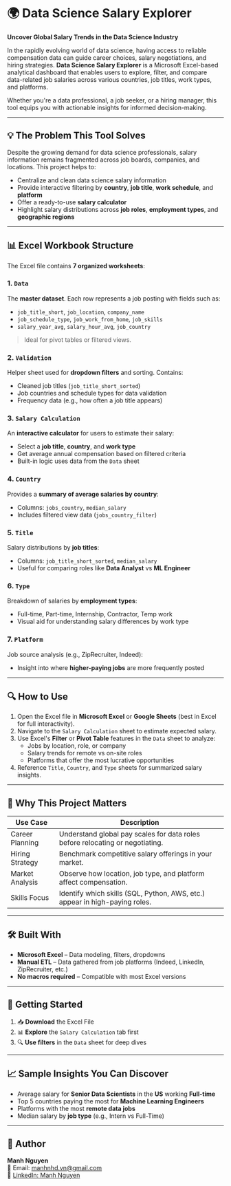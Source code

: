# 🌍 Data Science Salary Explorer  
**Uncover Global Salary Trends in the Data Science Industry**

In the rapidly evolving world of data science, having access to reliable compensation data can guide career choices, salary negotiations, and hiring strategies. **Data Science Salary Explorer** is a Microsoft Excel-based analytical dashboard that enables users to explore, filter, and compare data-related job salaries across various countries, job titles, work types, and platforms.

Whether you're a data professional, a job seeker, or a hiring manager, this tool equips you with actionable insights for informed decision-making.

---

## 💡 The Problem This Tool Solves

Despite the growing demand for data science professionals, salary information remains fragmented across job boards, companies, and locations. This project helps to:

- Centralize and clean data science salary information  
- Provide interactive filtering by **country**, **job title**, **work schedule**, and **platform**  
- Offer a ready-to-use **salary calculator**  
- Highlight salary distributions across **job roles**, **employment types**, and **geographic regions**

---

## 📊 Excel Workbook Structure

The Excel file contains **7 organized worksheets**:

### 1. `Data`
The **master dataset**. Each row represents a job posting with fields such as:

- `job_title_short`, `job_location`, `company_name`  
- `job_schedule_type`, `job_work_from_home`, `job_skills`  
- `salary_year_avg`, `salary_hour_avg`, `job_country`  

> Ideal for pivot tables or filtered views.

### 2. `Validation`
Helper sheet used for **dropdown filters** and sorting. Contains:

- Cleaned job titles (`job_title_short_sorted`)  
- Job countries and schedule types for data validation  
- Frequency data (e.g., how often a job title appears)

### 3. `Salary Calculation`
An **interactive calculator** for users to estimate their salary:

- Select a **job title**, **country**, and **work type**  
- Get average annual compensation based on filtered criteria  
- Built-in logic uses data from the `Data` sheet

### 4. `Country`
Provides a **summary of average salaries by country**:

- Columns: `jobs_country`, `median_salary`  
- Includes filtered view data (`jobs_country_filter`)

### 5. `Title`
Salary distributions by **job titles**:

- Columns: `job_title_short_sorted`, `median_salary`  
- Useful for comparing roles like **Data Analyst** vs **ML Engineer**

### 6. `Type`
Breakdown of salaries by **employment types**:

- Full-time, Part-time, Internship, Contractor, Temp work  
- Visual aid for understanding salary differences by work type

### 7. `Platform`
Job source analysis (e.g., ZipRecruiter, Indeed):

- Insight into where **higher-paying jobs** are more frequently posted

---

## 🔍 How to Use

1. Open the Excel file in **Microsoft Excel** or **Google Sheets** (best in Excel for full interactivity).
2. Navigate to the `Salary Calculation` sheet to estimate expected salary.
3. Use Excel's **Filter** or **Pivot Table** features in the `Data` sheet to analyze:
   - Jobs by location, role, or company
   - Salary trends for remote vs on-site roles
   - Platforms that offer the most lucrative opportunities
4. Reference `Title`, `Country`, and `Type` sheets for summarized salary insights.

---

## 🧠 Why This Project Matters

| Use Case          | Description                                                                 |
|-------------------|-----------------------------------------------------------------------------|
| Career Planning   | Understand global pay scales for data roles before relocating or negotiating. |
| Hiring Strategy   | Benchmark competitive salary offerings in your market.                      |
| Market Analysis   | Observe how location, job type, and platform affect compensation.           |
| Skills Focus      | Identify which skills (SQL, Python, AWS, etc.) appear in high-paying roles. |

---

## 🛠️ Built With

- **Microsoft Excel** – Data modeling, filters, dropdowns
- **Manual ETL** – Data gathered from job platforms (Indeed, LinkedIn, ZipRecruiter, etc.)
- **No macros required** – Compatible with most Excel versions

---

## 🚀 Getting Started

1. 📥 **Download** the Excel File
2. 📊 **Explore** the `Salary Calculation` tab first
3. 🔍 **Use filters** in the `Data` sheet for deep dives

---

## 📈 Sample Insights You Can Discover

- Average salary for **Senior Data Scientists** in the **US** working **Full-time**
- Top 5 countries paying the most for **Machine Learning Engineers**
- Platforms with the most **remote data jobs**
- Median salary by **job type** (e.g., Intern vs Full-Time)

---

## 👤 Author

**Manh Nguyen**  
📧 Email: [manhnhd.vn@gmail.com](mailto:manhnhd.vn@gmail.com)  
🔗 [LinkedIn: Manh Nguyen](https://linkedin.com/in/manhnguyen)
